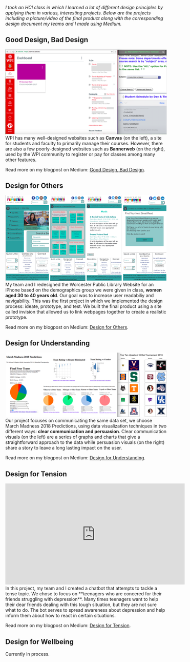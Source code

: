 
*I took an HCI class in which I learned a lot of different design principles by applying them in various, interesting projects. Below are the projects including a picture/video of the final product along with the corresponding design document my teams and I made using Medium.* 

## Good Design, Bad Design

![Image1](Good-Bad-Design.png)
WPI has many well-designed websites such as **Canvas** (on the left), a site for students and faculty to primarily manage their courses. However, there are also a few poorly-designed websites such as **Bannerweb** (on the right), used by the WPI community to register or pay for classes among many other features. 

Read more on my blogpost on Medium: [Good Design, Bad Design](https://medium.com/@vandana1anand/bad-design-732129827e4c). 

## Design for Others

![Image2](Design-for-Others.png)
My team and I redesigned the Worcester Public Library Website for an iPhone based on the demographics group we were given in class, **women aged 30 to 40 years old**. Our goal was to increase user readabiliy and navigability. This was the first project in which we implemented the design process: ideate, prototype, and test. We built the final product using a site called invision that allowed us to link webpages together to create a realistic prototype.  

Read more on my blogpost on Medium: [Design for Others](https://medium.com/design-for-others/design-for-others-redesigning-the-worcester-public-library-site-95cec1781f9f).

## Design for Understanding

![Image3](Design-for-Understanding.png)
Our project focuses on communicating the same data set, we choose March Madness 2018 Predictions, using data visualization techniques in two different ways: **clear communication and persuasion**. Clear communication visuals (on the left) are a series of graphs and charts that give a straightforward approach to the data while persuasion visuals (on the right) share a story to leave a long lasting impact on the user. 

Read more on my blogpost on Medium: [Design for Understanding](https://medium.com/design-for-understanding/design-for-understanding-clear-communication-versus-persuasion-e634f93a998e).

## Design for Tension

<iframe width="560" height="315" src="https://www.youtube.com/embed/zDlTJC17kok" frameborder="0" allow="autoplay; encrypted-media" allowfullscreen></iframe>
In this project, my team and I created a chatbot that attempts to tackle a tense topic. We chose to focus on **teenagers who are concered for their friends struggling with depression**. Many times teenagers want to help their dear friends dealing with this tough situation, but they are not sure what to do. The bot serves to spread awareness about depression and help inform them about how to react in certain situations. 

Read more on my blogpost on Medium: [Design for Tension](https://medium.com/design-for-tension/design-for-tension-designing-a-chat-box-for-friends-of-depressed-people-4275612161d).

## Design for Wellbeing

Currently in process.
